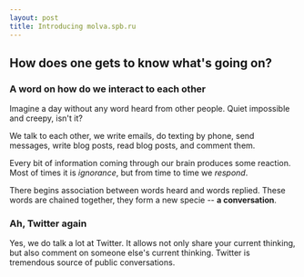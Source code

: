 ```yaml
---
layout: post
title: Introducing molva.spb.ru 
---
```


## How does one gets to know what's going on?

### A word on how do we interact to each other

Imagine a day without any word heard from other people.
Quiet impossible and creepy, isn't it?

We talk to each other, we write emails, do texting by phone, 
send messages, write blog posts, read blog posts, and comment them.

Every bit of information coming through our brain produces some reaction.
Most of times it is *ignorance*, but from time to time we *respond*.

There begins association between words heard and words replied.
These words are chained together, they form a new specie -- **a conversation**.

### Ah, Twitter again

Yes, we do talk a lot at Twitter. It allows not only share your current thinking,
but also comment on someone else's current thinking. Twitter is tremendous source
of public conversations.
